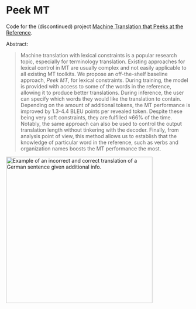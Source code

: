 # Peek MT

Code for the (discontinued) project [Machine Translation that Peeks at the Reference](https://vilda.net/papers/mt_peek.pdf).

Abstract:

> Machine translation with lexical constraints is a popular research topic, especially for terminology translation.
> Existing approaches for lexical control in MT are usually complex and not easily applicable to all existing MT toolkits.
> We propose an off-the-shelf baseline approach, *Peek MT*, for lexical constraints.
> During training, the model is provided with access to some of the words in the reference, allowing it to produce better translations.
> During inference, the user can specify which words they would like the translation to contain.
> Depending on the amount of additional tokens, the MT performance is improved by 1.3-4.4 BLEU points per revealed token.
> Despite these being very soft constraints, they are fulfilled ≈66% of the time.
> Notably, the same approach can also be used to control the output translation length without tinkering with the decoder.
> Finally, from analysis point of view, this method allows us to establish that the knowledge of particular word in the reference, such as verbs and organization names boosts the MT performance the most.

<img alt="Example of an incorrect and correct translation of a German sentence given additional info." src="https://github.com/zouharvi/mt-peek/assets/7661193/3b946ab8-bad2-42af-b3d8-e364ca1b5f23" width=400em>
